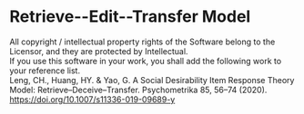 # Retrieve--Edit--Transfer Model
All copyright / intellectual property rights of the Software belong to the Licensor, and they are protected by Intellectual.  
If you use this software in your work, you shall add the following work to your reference list.  
Leng, CH., Huang, HY. & Yao, G. A Social Desirability Item Response Theory Model: Retrieve–Deceive–Transfer. Psychometrika 85, 56–74 (2020). https://doi.org/10.1007/s11336-019-09689-y  
